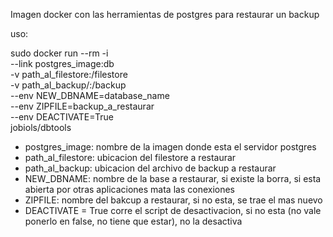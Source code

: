 Imagen docker con las herramientas de postgres para restaurar un backup

uso:

sudo docker run --rm -i \
    --link postgres_image:db \
    -v path_al_filestore:/filestore \
    -v path_al_backup/:/backup \
    --env NEW_DBNAME=database_name \
    --env ZIPFILE=backup_a_restaurar \
    --env DEACTIVATE=True \
    jobiols/dbtools

- postgres_image: nombre de la imagen donde esta el servidor postgres
- path_al_filestore: ubicacion del filestore a restaurar
- path_al_backup: ubicacion del archivo de backup a restaurar
- NEW_DBNAME: nombre de la base a restaurar, si existe la borra, si esta abierta por otras aplicaciones mata las conexiones
- ZIPFILE: nombre del bakcup a restaurar, si no esta, se trae el mas nuevo
- DEACTIVATE = True corre el script de desactivacion, si no esta (no vale ponerlo en false, no tiene que estar), no la desactiva
